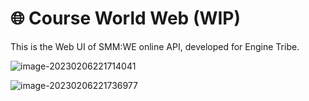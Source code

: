 # 🌐 Course World Web (WIP)

This is the Web UI of SMM:WE online API, developed for Engine Tribe.

![image-20230206221714041](https://imgsrc.baidu.com/super/pic/item/838ba61ea8d3fd1f896031fc754e251f94ca5f8f.png)

![image-20230206221736977](https://imgsrc.baidu.com/super/pic/item/267f9e2f0708283831664fd2fd99a9014d08f189.png)
